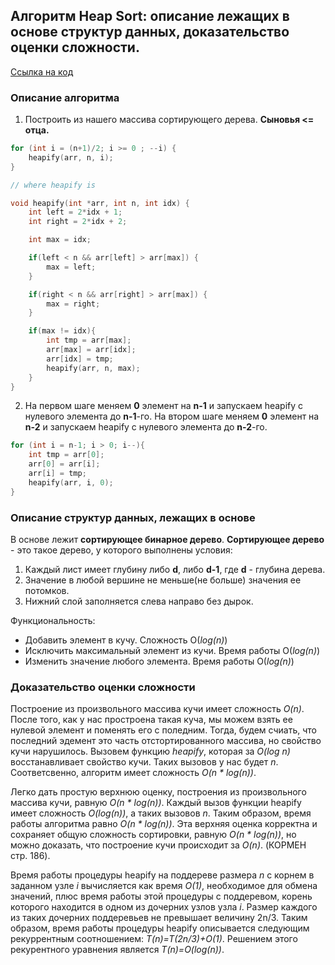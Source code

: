 ## Алгоритм Heap Sort: описание лежащих в основе структур данных, доказательство оценки сложности.

[Ссылка на код](./main.cpp)

### Описание алгоритма
1. Построить из нашего массива сортирующего дерева. **Сыновья <= отца.**
``` cpp
for (int i = (n+1)/2; i >= 0 ; --i) {
    heapify(arr, n, i);
}

// where heapify is

void heapify(int *arr, int n, int idx) {
    int left = 2*idx + 1;
    int right = 2*idx + 2;

    int max = idx;

    if(left < n && arr[left] > arr[max]) {
        max = left;
    }

    if(right < n && arr[right] > arr[max]) {
        max = right;
    }

    if(max != idx){
        int tmp = arr[max];
        arr[max] = arr[idx];
        arr[idx] = tmp;
        heapify(arr, n, max);
    }
}
```

2. На первом шаге меняем __0__ элемент на __n-1__ и запускаем heapify с нулевого элемента до __n-1__-го. На втором шаге меняем __0__ элемент на __n-2__ и запускаем heapify с нулевого элемента до __n-2__-го.
``` cpp
for (int i = n-1; i > 0; i--){
    int tmp = arr[0];
    arr[0] = arr[i];
    arr[i] = tmp;
    heapify(arr, i, 0);
}
```
### Описание структур данных, лежащих в основе
    
В основе лежит __сортирующее бинарное дерево__. __Сортирующее дерево__ - это такое дерево, у которого выполнены условия:
1. Каждый лист имеет глубину либо __d__, либо __d-1__, где __d__ - глубина дерева.
2. Значение в любой вершине не меньше(не больше) значения ее потомков.
3. Нижний слой заполняется слева направо без дырок.

Функциональность:
* Добавить элемент в кучу. Сложность O(_log(n)_)
* Исключить максимальный элемент из кучи. Время работы O(_log(n)_)
* Изменить значение любого элемента. Время работы O(_log(n)_)
### Доказательство оценки сложности

Построение из произвольного массива кучи имеет сложность _O(n)_. После того, как у нас простроена такая куча, мы можем взять ее нулевой элемент и поменять его с поледним. Тогда, будем счиать, что последний эдемент это часть отстортированного массива, но свойство кучи нарушилось. Вызовем функцию _heapify_, которая за _O(log n)_ восстанавливает свойство кучи. Таких вызовов у нас будет _n_. Соответсвенно, алгоритм имеет сложность _O(n * log(n))_.

Легко дать простую верхнюю оценку, построения из произвольного массива кучи, равную _O(n * log(n))_. Каждый вызов функции heapify имеет сложность _O(log(n))_, а таких вызовов _n_. Таким образом, время работы алгоритма равно _O(n * log(n))_. Эта верхняя оценка корректна и сохраняет общую сложность сортировки, равную _O(n * log(n))_, но можно доказать, что построение кучи происходит за _O(n)_. (КОРМЕН стр. 186).

Время работы процедуры heapify на поддереве размера _n_ с корнем в заданном узле _i_ вычисляется как время _O(1)_, необходимое для обмена значений, плюс время работы этой процедуры с поддеревом, корень которого находится в одном из дочерних узлов узла _i_. Размер каждого из таких дочерних поддеревьев не превышает величину 2n/3. Таким образом, время работы процедуры heapify описывается следующим рекуррентным соотношением: _T(n)=T(2n/3)+O(1)_. Решением этого рекурентного уравнения является _T(n)=O(log(n))_.